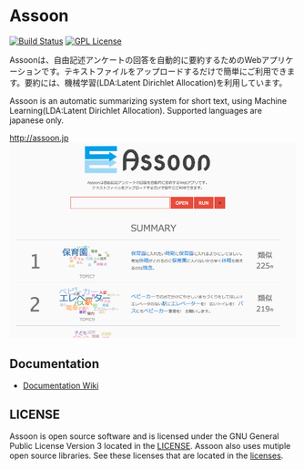 # Assoon
[![Build Status](https://travis-ci.org/y-ota/Assoon.svg?branch=master)](https://travis-ci.org/y-ota/Assoon)
[![GPL License](https://img.shields.io/badge/license-GPLv3-blue.svg?style=flat)](LICENSE)

Assoonは、自由記述アンケートの回答を自動的に要約するためのWebアプリケーションです。テキストファイルをアップロードするだけで簡単にご利用できます。要約には、機械学習(LDA:Latent Dirichlet Allocation)を利用しています。

Assoon is an automatic summarizing system for short text, using Machine Learning(LDA:Latent Dirichlet Allocation).
Supported languages are japanese only.

http://assoon.jp
![Sample screenshot 1](/readme/screenshot1.png)

## Documentation
- [Documentation Wiki](https://github.com/y-ota/Assoon/wiki)

## LICENSE
Assoon is open source software and is licensed under the GNU General Public License Version 3 located in the [LICENSE](https://github.com/y-ota/Assoon/blob/master/LICENSE).
Assoon also uses mutiple open source libraries. See these licenses that are located in the [licenses](https://github.com/y-ota/Assoon/blob/master/licenses).
